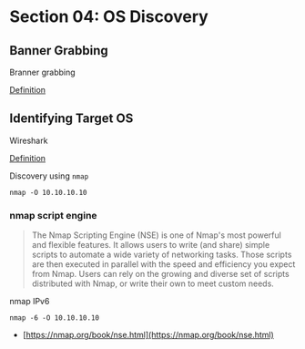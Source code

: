 # Section 04: OS Discovery

## Banner Grabbing
Branner grabbing

[Definition](../definitions/definitions_B.md#banner-grabbing)

## Identifying Target OS
Wireshark

[Definition](../definitions/definitions_W.md#wireshark)

Discovery using `nmap`

```shell
nmap -O 10.10.10.10
```

### nmap script engine
> The Nmap Scripting Engine (NSE) is one of Nmap's most powerful and flexible features.
> It allows users to write (and share) simple scripts to automate a wide variety of networking tasks.
> Those scripts are then executed in parallel with the speed and efficiency you expect from Nmap.
> Users can rely on the growing and diverse set of scripts distributed with Nmap, or write their own to meet custom needs.

nmap IPv6
```shell
nmap -6 -O 10.10.10.10
```

- [https://nmap.org/book/nse.html](https://nmap.org/book/nse.html)

